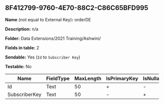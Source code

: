 ## 8F412799-9760-4E70-88C2-C86C65BFD995

**Name** (not equal to External Key)**:** orderDE

**Description:** n/a

**Folder:** Data Extensions/2021 Training/Ashwini/

**Fields in table:** 2

**Sendable:** Yes (`Id` to `Subscriber Key`)

**Testable:** No

| Name | FieldType | MaxLength | IsPrimaryKey | IsNullable | DefaultValue |
| --- | --- | --- | --- | --- | --- |
| Id | Text | 50 | + | - |  |
| SubscriberKey | Text | 50 | - | + |  |
